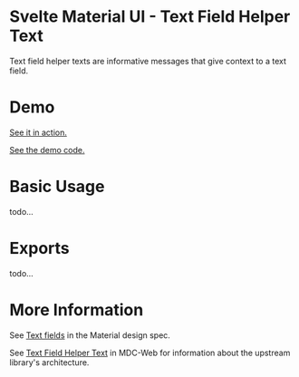 # Svelte Material UI - Text Field Helper Text

Text field helper texts are informative messages that give context to a text field.

# Demo

[See it in action.](https://sveltematerialui.com/demo/textfield)

[See the demo code.](/site/src/routes/demo/textfield/)

# Basic Usage

todo...

# Exports

todo...

# More Information

See [Text fields](https://material.io/components/text-fields) in the Material design spec.

See [Text Field Helper Text](https://github.com/material-components/material-components-web/tree/v11.0.0/packages/mdc-textfield/helper-text) in MDC-Web for information about the upstream library's architecture.
